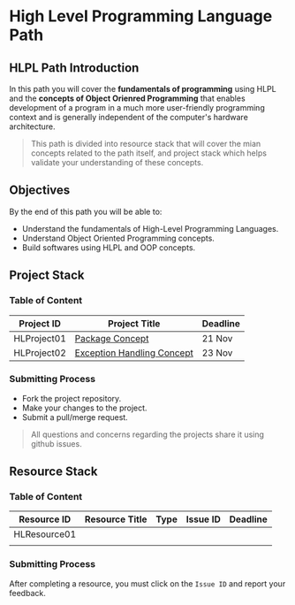 # High Level Programming Language Path

## HLPL Path Introduction

In this path you will cover the **fundamentals of programming** using HLPL and the **concepts of Object Orienred Programming** that enables development of a program in a much more user-friendly programming context and is generally independent of the computer's hardware architecture.

> This path is divided into resource stack that will cover the mian concepts related to the path itself, and project stack which helps validate your understanding of these concepts.

## Objectives

By the end of this path you will be able to:

* Understand the fundamentals of High-Level Programming Languages.
* Understand Object Oriented Programming concepts.
* Build softwares using HLPL and OOP concepts.
  
## Project Stack

### Table of Content


| Project ID  | Project Title                                                                         | Deadline |
| ----------- | ------------------------------------------------------------------------------------- | -------- |
| HLProject01 | [Package Concept](https://github.com/nourabyte/Package-Project/tree/main)             |21 Nov
| HLProject02 | [Exception Handling Concept](https://github.com/nourabyte/Exception-Handling)  |23 Nov

### Submitting Process

* Fork the project repository.
* Make your changes to the project.
* Submit a pull/merge request.

> All questions and concerns regarding the projects share it using github issues.

## Resource Stack

### Table of Content


| Resource ID  | Resource Title                                                                                                                                                                                                                                                                                                                     | Type   | Issue ID                                                       | Deadline  |
| ------------ | ---------------------------------------------------------------------------------------------------------------------------------------------------------------------------------------------------------------------------------------------------------------------------------------------------------------------------------- | ------ | -------------------------------------------------------------- | --------- |
| HLResource01 |  | |  |  |
|              |                                                                                                                                                                                                                                                                                                                                    |        |                                                                |           |

### Submitting Process

After completing a resource, you must click on the `Issue ID` and report your feedback.
